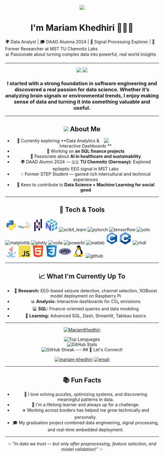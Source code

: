 <p align="center">                    
<img src="https://readme-typing-svg.herokuapp.com/?lines=Hello,+Explorers!&center=true&size=30">                                            
</p>                                                                        

<h1 align="center"> I'm Mariam Khedhiri 👩🏻‍💻 </h1>                                

🌍 Data Analyst | 🎓 DAAD Alumna 2024 | 🧠 Signal Processing Explorer | 🔬 Former Researcher at MST TU Chemnitz Labs  
📊 Passionate about turning complex data into powerful, real world insights 

---

<div align="center">                                 
   
![](https://img.shields.io/github/followers/MariamKhedhiri?color=blue&logo=github)
![](https://komarev.com/ghpvc/?username=MariamKhedhiri)  

<h3 align="center">I started with a strong foundation in software engineering and discovered a real passion for data science. Whether it’s analyzing brain signals or environmental trends, I enjoy making sense of data and turning it into something valuable and useful.</h3> 

---

## <img src="https://img.icons8.com/color/48/about.png" width="30px"/> About Me

<img align="right" src="https://img.icons8.com/external-flaticons-flat-flat-icons/200/000000/external-data-science-agriculture-flaticons-flat-flat-icons.png" width="180px"/>

- 🔭 Currently exploring **Data Analytics & Interactive Dashboards **  
- 🎯 Working on **an SQL finance projects**  
- 🧠 Passionate about **AI in healthcare and sustainability**  
- 🌍 DAAD Alumni 2024 — 🇩🇪 **TU Chemnitz (Germany)**: Explored epileptic EEG signal in MST Labs  
- 💡 Former STEP Student — gained rich intercultural and technical experiences  
- 📌 Keen to contribute to **Data Science + Machine Learning for social good**


---

## 🚀 Tech & Tools

<p align="left">
<!-- Core Data & ML Tools -->
<img src="https://raw.githubusercontent.com/devicons/devicon/master/icons/python/python-original.svg" alt="python" width="40" height="40"/>
<img src="https://raw.githubusercontent.com/devicons/devicon/master/icons/mysql/mysql-original-wordmark.svg" alt="mysql" width="40" height="40"/>
<img src="https://raw.githubusercontent.com/devicons/devicon/master/icons/pandas/pandas-original.svg" alt="pandas" width="40" height="40"/>
<img src="https://raw.githubusercontent.com/devicons/devicon/master/icons/numpy/numpy-original.svg" alt="numpy" width="40" height="40"/>
<img src="https://upload.wikimedia.org/wikipedia/commons/0/05/Scikit_learn_logo_small.svg" alt="scikit_learn" width="40" height="40"/>
<img src="https://www.vectorlogo.zone/logos/pytorch/pytorch-icon.svg" alt="pytorch" width="40" height="40"/>
<img src="https://upload.wikimedia.org/wikipedia/commons/2/2d/Tensorflow_logo.svg" alt="tensorflow" width="40" height="40"/>
<img src="https://github.com/Ashwinvalento/cartoon-avatar/blob/master/lib/images/yolo-logo.png?raw=true" alt="yolo" width="40" height="40"/>

<!-- Visualization -->
<img src="https://matplotlib.org/_static/logo2_compressed.svg" alt="matplotlib" width="40" height="40"/>
<img src="https://upload.wikimedia.org/wikipedia/commons/8/8a/Plotly-logo.png" alt="plotly" width="40" height="40"/>
<img src="https://voila.readthedocs.io/en/stable/_static/voila-logo.svg" alt="voila" width="40" height="40"/>
<img src="https://www.vectorlogo.zone/logos/microsoft_powerbi/microsoft_powerbi-icon.svg" alt="powerbi" width="40" height="40"/>

<!-- Signal Processing -->

<img src="https://cdn.worldvectorlogo.com/logos/matlab.svg" alt="matlab" width="40" height="40"/>

<!-- Low-Level & System -->
<img src="https://raw.githubusercontent.com/devicons/devicon/master/icons/c/c-original.svg" alt="c" width="40" height="40"/>
<img src="https://raw.githubusercontent.com/devicons/devicon/master/icons/cplusplus/cplusplus-original.svg" alt="cplusplus" width="40" height="40"/>
<img src="https://upload.wikimedia.org/wikipedia/commons/6/6f/VHDL_logo.png" alt="vhdl" width="40" height="40"/>

<!-- Web Development -->
<img src="https://raw.githubusercontent.com/devicons/devicon/master/icons/java/java-original.svg" alt="java" width="40" height="40"/>
<img src="https://raw.githubusercontent.com/devicons/devicon/master/icons/javascript/javascript-original.svg" alt="javascript" width="40" height="40"/>
<img src="https://raw.githubusercontent.com/devicons/devicon/master/icons/html5/html5-original.svg" alt="html" width="40" height="40"/>
<img src="https://raw.githubusercontent.com/devicons/devicon/master/icons/css3/css3-original.svg" alt="css" width="40" height="40"/>
<img src="https://raw.githubusercontent.com/devicons/devicon/master/icons/php/php-original.svg" alt="php" width="40" height="40"/>

<!-- Other Tools -->
<img src="https://raw.githubusercontent.com/devicons/devicon/master/icons/linux/linux-original.svg" alt="linux" width="40" height="40"/>
<img src="https://www.vectorlogo.zone/logos/github/github-icon.svg" alt="github" width="40" height="40"/>

</p>

---

## 📈 What I'm Currently Up To

- 🧪 **Research:** EEG-based seizure detection, channel selection, XGBoost model deployment on Raspberry Pi  
- 📊 **Analysis:** Interactive dashboards for CO₂ emissions  
- 💻 **SQL:** Finance-oriented queries and data modeling  
- 🌱 **Learning:** Advanced SQL, Dash, Streamlit, Tableau basics  

---
<p align="center">
  <a href="https://github.com/ryo-ma/github-profile-trophy">
    <img src="https://github-profile-trophy.vercel.app/?username=MariamKhedhiri&theme=onedark&row=2&column=3" alt="MariamKhedhiri" />
  </a>
</p>

<img src="https://github-readme-stats.vercel.app/api/top-langs?username=MariamKhedhiri&show_icons=true&locale=en&layout=compact&theme=react&border_color=61dafb&hide_border=true" alt="Top Languages" />

<br/>

<img src="https://github-readme-stats.vercel.app/api?username=MariamKhedhiri&show_icons=true&theme=react&border_color=61dafb&hide_border=true" alt="GitHub Stats" />

<br/>

<img src="https://github-readme-streak-stats.herokuapp.com/?user=MariamKhedhiri&theme=react&border=61dafb&hide_border=true" alt="GitHub Streak" />
--- 
## 💬 Let's Connect!

<a href="https://www.linkedin.com/in/mariam-khedhiri" target="blank"><img align="center" src="https://raw.githubusercontent.com/rahuldkjain/github-profile-readme-generator/master/src/images/icons/Social/linked-in-alt.svg" alt="mariam-khedhiri" height="30" width="40" /></a>
<a href="mailto:mariam.khedhiri.dev@gmail.com" target="blank"><img align="center" src="https://cdn-icons-png.flaticon.com/512/732/732200.png" alt="email" height="30" width="40" /></a>

---

## 📚 Fun Facts

- 🧩 I love solving puzzles, optimizing systems, and discovering meaningful patterns in data.  
- 🌱 I'm a lifelong learner and always up for a challenge.  
- ✈️ Working across borders has helped me grow technically and personally.  
- 🎓 My graduation project combined data engineering, signal processing, and real-time embedded deployment.  

---

_✨ “In data we trust — but only after preprocessing, feature selection, and model validation!” ✨_

